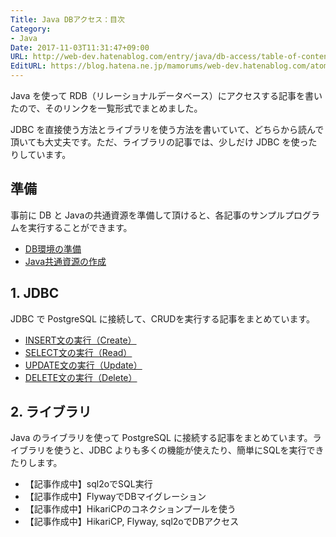 ```yaml
---
Title: Java DBアクセス：目次
Category:
- Java
Date: 2017-11-03T11:31:47+09:00
URL: http://web-dev.hatenablog.com/entry/java/db-access/table-of-contents
EditURL: https://blog.hatena.ne.jp/mamorums/web-dev.hatenablog.com/atom/entry/8599973812314001883
---
```


Java を使って RDB（リレーショナルデータベース）にアクセスする記事を書いたので、そのリンクを一覧形式でまとめました。

JDBC を直接使う方法とライブラリを使う方法を書いていて、どちらから読んで頂いても大丈夫です。ただ、ライブラリの記事では、少しだけ JDBC を使ったりしています。


## 準備
事前に DB と Javaの共通資源を準備して頂けると、各記事のサンプルプログラムを実行することができます。

- [DB環境の準備](/entry/java/db-access/postgresql/db-env)
- [Java共通資源の作成](/entry/java/db-access/postgresql/java-project-common-class)


## 1. JDBC
JDBC で PostgreSQL に接続して、CRUDを実行する記事をまとめています。

- [INSERT文の実行（Create）](/entry/java/db-access/jdbc/crud/insert)
- [SELECT文の実行（Read）](/entry/java/db-access/jdbc/crud/select)
- [UPDATE文の実行（Update）](/entry/java/db-access/jdbc/crud/update)
- [DELETE文の実行（Delete）](/entry/java/db-access/jdbc/crud/delete)


## 2. ライブラリ
Java のライブラリを使って PostgreSQL に接続する記事をまとめています。ライブラリを使うと、JDBC よりも多くの機能が使えたり、簡単にSQLを実行できたりします。

- 【記事作成中】sql2oでSQL実行
- 【記事作成中】FlywayでDBマイグレーション
- 【記事作成中】HikariCPのコネクションプールを使う
- 【記事作成中】HikariCP, Flyway, sql2oでDBアクセス

